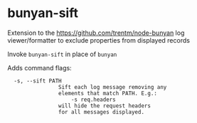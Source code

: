# bunyan-sift
Extension to the https://github.com/trentm/node-bunyan log viewer/formatter to exclude properties from displayed records

Invoke `bunyan-sift` in place of `bunyan`

Adds command flags:
```
  -s, --sift PATH
                Sift each log message removing any
                elements that match PATH. E.g.:
                    -s req.headers
                will hide the request headers
                for all messages displayed.
```
